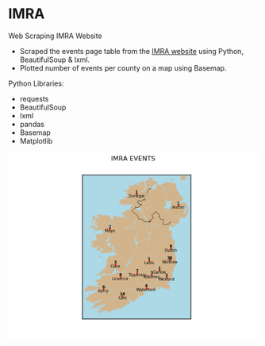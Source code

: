 # IMRA
Web Scraping IMRA Website

- Scraped the events page table from the [IMRA website](https://www.imra.ie/events/) using Python, BeautifulSoup & lxml.
- Plotted number of events per county on a map using Basemap.

Python Libraries:
- requests
- BeautifulSoup
- lxml
- pandas
- Basemap
- Matplotlib

![map](https://github.com/PaulSweeney89/IMRA/blob/master/Map.png)
